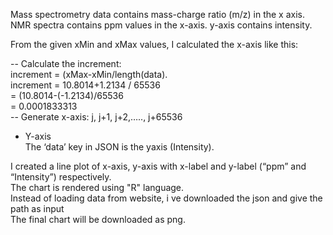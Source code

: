 Mass spectrometry data contains mass-charge ratio (m/z) in the x axis. NMR spectra contains ppm values in the x-axis. y-axis contains intensity.<br>

From the given xMin and xMax values, I calculated the x-axis like this: <br>

-- Calculate the increment: <br>
increment = (xMax-xMin/length(data). <br>
increment = 10.8014+1.2134 / 65536<br>
      = (10.8014-(-1.2134)/65536<br>
	      = 0.0001833313<br>
-- Generate x-axis: j, j+1, j+2,….., j+65536<br>

- Y-axis<br>
The ‘data’ key in JSON is the yaxis (Intensity). <br>

I created a line plot of x-axis, y-axis with x-label and y-label (“ppm” and “Intensity”) respectively.<br>
The chart is rendered using "R" language.<br>
Instead of loading data from website, i ve downloaded the json and give the path as input <br>
The final chart will be downloaded as png. 
